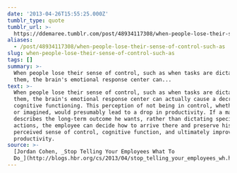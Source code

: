 ```yaml
---
date: '2013-04-26T15:55:25.000Z'
tumblr_type: quote
tumblr_url: >-
  https://ddemaree.tumblr.com/post/48934117308/when-people-lose-their-sense-of-control-such-as
aliases:
  - /post/48934117308/when-people-lose-their-sense-of-control-such-as
slug: when-people-lose-their-sense-of-control-such-as
tags: []
summary: >-
  When people lose their sense of control, such as when tasks are dictated to
  them, the brain's emotional response center can...
text: >-
  When people lose their sense of control, such as when tasks are dictated to
  them, the brain's emotional response center can actually cause a decrease in
  cognitive functioning. This perception of not being in control, whether real
  or imagined, would presumably lead to a drop in productivity. If a manager
  describes the long-term outcome he wants, rather than dictating specific
  actions, the employee can decide how to arrive there and preserve his
  perceived sense of control, cognitive function, and ultimately improve his
  productivity.
source: >-
  [Jordan Cohen, _Stop Telling Your Employees What To
  Do_](http://blogs.hbr.org/cs/2013/04/stop_telling_your_employees_wh.html)
---
```


